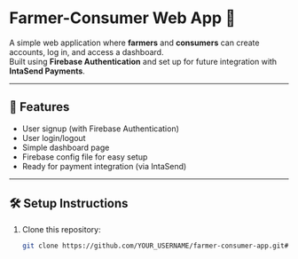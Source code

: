 # Farmer-Consumer Web App 🌱

A simple web application where **farmers** and **consumers** can create accounts, log in, and access a dashboard.  
Built using **Firebase Authentication** and set up for future integration with **IntaSend Payments**.

---

## 🚀 Features
- User signup (with Firebase Authentication)
- User login/logout
- Simple dashboard page
- Firebase config file for easy setup
- Ready for payment integration (via IntaSend)

---

## 🛠️ Setup Instructions
1. Clone this repository:
   ```bash
   git clone https://github.com/YOUR_USERNAME/farmer-consumer-app.git# Ukulima-Biashara-web
